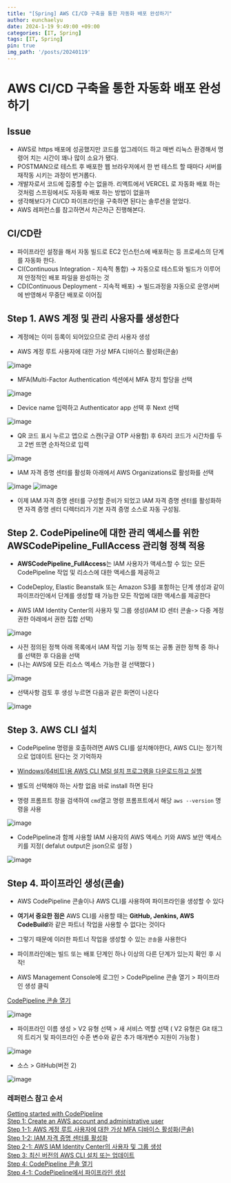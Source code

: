 ```yaml
---
title: "[Spring] AWS CI/CD 구축을 통한 자동화 배포 완성하기"
author: eunchaelyu
date: 2024-1-19 9:49:00 +09:00
categories: [IT, Spring]
tags: [IT, Spring]
pin: true
img_path: '/posts/20240119'
---
```



#  AWS CI/CD 구축을 통한 자동화 배포 완성하기    

## **Issue**     
- AWS로 https 배포에 성공했지만 코드를 업그레이드 하고 매번 리눅스 환경해서 명령어 치는 시간이 꽤나 많이 소요가 됐다.     
- POSTMAN으로 테스트 후 배포한 웹 브라우저에서 한 번 테스트 할 때마다 서버를 재작동 시키는 과정이 번거롭다.     
- 개발자로서 코드에 집중할 수는 없을까. 리액트에서 VERCEL 로 자동화 배포 하는 것처럼 스프링에서도 자동화 배포 하는 방법이 없을까     
- 생각해보다가 CI/CD 파이프라인을 구축하면 된다는 솔루션을 얻었다.      
- AWS 레퍼런스를 참고하면서 차근차근 진행해본다.    
    
## CI/CD란        
- 파이프라인 설정을 해서 자동 빌드로 EC2 인스턴스에 배포하는 등 프로세스의 단계를 자동화 한다.     
- CI(Continuous Integration - 지속적 통합) -> 자동으로 테스트와 빌드가 이루어져 안정적인 배포 파일을 완성하는 것
- CD(Continuous Deployment - 지속적 배포) -> 빌드과정을 자동으로 운영서버에 반영해서 무중단 배포로 이어짐 

## Step 1. AWS 계정 및 관리 사용자를 생성한다    
- 계정에는 이미 등록이 되어있으므로 관리 사용자 생성
    
- AWS 계정 루트 사용자에 대한 가상 MFA 디바이스 활성화(콘솔)

![image](https://github.com/eunchaelyu/eunchaelyu.github.io/assets/119996957/6d4e0bc0-d807-45c0-8f40-0f0ab9525b40)        

- MFA(Multi-Factor Authentication 섹션에서 MFA 장치 할당을 선택      

![image](https://github.com/eunchaelyu/eunchaelyu.github.io/assets/119996957/3d819e24-6fd9-46a0-b32b-1a6da30c0d33)    

- Device name 입력하고 Authenticator app 선택 후 Next 선택    

![image](https://github.com/eunchaelyu/eunchaelyu.github.io/assets/119996957/0116b1ed-f635-4e2f-873c-16f1770f85ab)    

- QR 코드 표시 누르고 앱으로 스캔(구글 OTP 사용함) 후 6자리 코드가 시간차를 두고 2번 뜨면 순차적으로 입력     

![image](https://github.com/eunchaelyu/eunchaelyu.github.io/assets/119996957/2c0b1895-12d3-43a9-be78-109089bb50bc)    

- IAM 자격 증명 센터를 활성화 아래에서 AWS Organizations로 활성화를 선택

![image](https://github.com/eunchaelyu/eunchaelyu.github.io/assets/119996957/2ad87df4-b23e-4b39-9849-9ab42be0dd8c)
![image](https://github.com/eunchaelyu/eunchaelyu.github.io/assets/119996957/fac68690-a4a7-4f94-8dda-e99ea24fefb9)    

- 이제 IAM 자격 증명 센터를 구성할 준비가 되었고 IAM 자격 증명 센터를 활성화하면 자격 증명 센터 디렉터리가 기본 자격 증명 소스로 자동 구성됨.

## Step 2. CodePipeline에 대한 관리 액세스를 위한 AWSCodePipeline_FullAccess 관리형 정책 적용
- **AWSCodePipeline_FullAccess**는 IAM 사용자가 액세스할 수 있는 모든 CodePipeline 작업 및 리소스에 대한 액세스를 제공하고     
- CodeDeploy, Elastic Beanstalk 또는 Amazon S3를 포함하는 단계 생성과 같이 파이프라인에서 단계를 생성할 때 가능한 모든 작업에 대한 액세스를 제공한다    

- AWS IAM Identity Center의 사용자 및 그룹 생성(IAM ID 센터 콘솔-> 다중 계정 권한 아래에서 권한 집합 선택)    

![image](https://github.com/eunchaelyu/eunchaelyu.github.io/assets/119996957/3e7382ae-abfe-4951-8f9b-39e1743208d3)

- 사전 정의된 정책 아래 목록에서 IAM 작업 기능 정책 또는 공통 권한 정책 중 하나를 선택한 후 다음을 선택
- (나는 AWS에 모든 리소스 엑세스 가능한 걸 선택했다 )

![image](https://github.com/eunchaelyu/eunchaelyu.github.io/assets/119996957/57f634d8-0a23-43f8-8d54-cc2ee7fed2ec)
    
- 선택사항 검토 후 생성 누르면 다음과 같은 화면이 나온다    

![image](https://github.com/eunchaelyu/eunchaelyu.github.io/assets/119996957/ff4de2bc-f150-4f96-83e5-f8c2a7360c1f)


## Step 3. AWS CLI 설치        
- CodePipeline 명령을 호출하려면 AWS CLI를 설치해야한다, AWS CLI는 정기적으로 업데이트 된다는 것 기억하자    
   
- [Windows(64비트)용 AWS CLI MSI 설치 프로그램을 다운로드하고 실행](https://awscli.amazonaws.com/AWSCLIV2.msi)
- 별도의 선택해야 하는 사항 없음 바로 install 하면 된다
    
- 명령 프롬프트 창을 검색하여 ``cmd``열고 명령 프롬프트에서 해당 ``aws --version`` 명령을 사용

![image](https://github.com/eunchaelyu/eunchaelyu.github.io/assets/119996957/c9907023-0b2c-4f6b-ade2-cd4e78a4fdcd)

- CodePipeline과 함께 사용할 IAM 사용자의 AWS 액세스 키와 AWS 보안 액세스 키를 지정( defalut output은 json으로 설정 )

![image](https://github.com/eunchaelyu/eunchaelyu.github.io/assets/119996957/6edf4069-98d2-4a69-af84-3593222d29a3)

## Step 4. 파이프라인 생성(콘솔) 
- AWS CodePipeline 콘솔이나 AWS CLI를 사용하여 파이프라인을 생성할 수 있다
- **여기서 중요한 점은** AWS CLI를 사용할 때는 **GitHub, Jenkins, AWS CodeBuild**와 같은 파트너 작업을 사용할 수 없다는 것이다    
- 그렇기 때문에 이러한 파트너 작업을 생성할 수 있는 ``콘솔``을 사용한다 

- 파이프라인에는 빌드 또는 배포 단계인 하나 이상의 다른 단계가 있는지 확인 후 시작!

- AWS Management Console에 로그인 > CodePipeline 콘솔 열기 > 파이프라인 생성 클릭

[CodePipeline 콘솔 열기](http://console.aws.amazon.com/codesuite/codepipeline/home)       

![image](https://github.com/eunchaelyu/eunchaelyu.github.io/assets/119996957/e7084c2a-4265-485f-af15-92cbdb4c8ae6)

- 파이프라인 이름 생성 > V2 유형 선택 > 새 서비스 역할 선택
    ( V2 유형은 Git 태그의 트리거 및 파이프라인 수준 변수와 같은 추가 매개변수 지원이 가능함 )

![image](https://github.com/eunchaelyu/eunchaelyu.github.io/assets/119996957/63cbd601-5148-48fc-9e93-dce9fb5eacd9)    

- 소스 > GitHub(버전 2) 

![image](https://github.com/eunchaelyu/eunchaelyu.github.io/assets/119996957/2777e4ec-642a-46ae-8fe6-5228616c8799)





### 레퍼런스 참고 순서    
[Getting started with CodePipeline](https://docs.aws.amazon.com/codepipeline/latest/userguide/getting-started-codepipeline.html)    
[Step 1: Create an AWS account and administrative user](https://docs.aws.amazon.com/codepipeline/latest/userguide/getting-started-codepipeline.html#create-iam-user)  
[Step 1-1: AWS 계정 루트 사용자에 대한 가상 MFA 디바이스 활성화(콘솔)](https://docs.aws.amazon.com/IAM/latest/UserGuide/enable-virt-mfa-for-root.html)        
[Step 1-2: IAM 자격 증명 센터를 활성화](https://docs.aws.amazon.com/singlesignon/latest/userguide/get-set-up-for-idc.html)            
[Step 2-1: AWS IAM Identity Center의 사용자 및 그룹 생성](https://docs.aws.amazon.com/singlesignon/latest/userguide/howtocreatepermissionset.html)            
[Step 3: 최신 버전의 AWS CLI 설치 또는 업데이트](https://docs.aws.amazon.com/cli/latest/userguide/getting-started-install.html)      
[Step 4: CodePipeline 콘솔 열기](http://console.aws.amazon.com/codesuite/codepipeline/home)    
[Step 4-1: CodePipeline에서 파이프라인 생성](https://docs.aws.amazon.com/ko_kr/codepipeline/latest/userguide/pipelines-create.html#pipelines-create-console)



